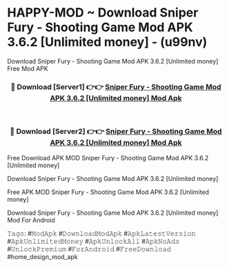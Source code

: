 # HAPPY-MOD ~ Download Sniper Fury - Shooting Game Mod APK 3.6.2 [Unlimited money] - (u99nv)
Download Sniper Fury - Shooting Game Mod APK 3.6.2 [Unlimited money] Free Mod APK

<div align="center">
<h3>🔴 Download [Server1] 👉👉 <a href="https://apk-comot.site?title=Sniper_Fury_-_Shooting_Game_Mod_APK_3.6.2_[Unlimited_money]">Sniper Fury - Shooting Game Mod APK 3.6.2 [Unlimited money] Mod Apk</a></h3><br>

<h3>🔴 Download [Server2] 👉👉 <a href="https://apk-comot.site?title=Sniper_Fury_-_Shooting_Game_Mod_APK_3.6.2_[Unlimited_money]">Sniper Fury - Shooting Game Mod APK 3.6.2 [Unlimited money] Mod Apk</a></h3>
</div>


Free Download APK MOD Sniper Fury - Shooting Game Mod APK 3.6.2 [Unlimited money]

Download Sniper Fury - Shooting Game Mod APK 3.6.2 [Unlimited money] 

Free APK MOD Sniper Fury - Shooting Game Mod APK 3.6.2 [Unlimited money] 

Download Sniper Fury - Shooting Game Mod APK 3.6.2 [Unlimited money] Mod For Android

𝚃𝚊𝚐𝚜: #𝙼𝚘𝚍𝙰𝚙𝚔 #𝙳𝚘𝚠𝚗𝚕𝚘𝚊𝚍𝙼𝚘𝚍𝙰𝚙𝚔 #𝙰𝚙𝚔𝙻𝚊𝚝𝚎𝚜𝚝𝚅𝚎𝚛𝚜𝚒𝚘𝚗 #𝙰𝚙𝚔𝚄𝚗𝚕𝚒𝚖𝚒𝚝𝚎𝚍𝙼𝚘𝚗𝚎𝚢 #𝙰𝚙𝚔𝚄𝚗𝚕𝚘𝚌𝚔𝙰𝚕𝚕 #𝙰𝚙𝚔𝙽𝚘𝙰𝚍𝚜 #𝚄𝚗𝚕𝚘𝚌𝚔𝙿𝚛𝚎𝚖𝚒𝚞𝚖 #𝙵𝚘𝚛𝙰𝚗𝚍𝚛𝚘𝚒𝚍 #𝙵𝚛𝚎𝚎𝙳𝚘𝚠𝚗𝚕𝚘𝚊𝚍 #home_design_mod_apk